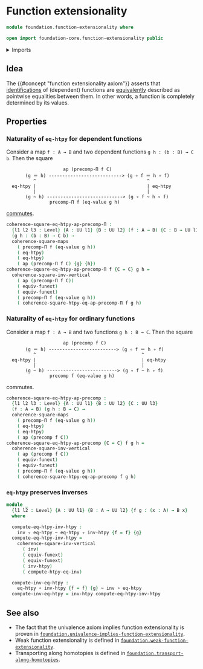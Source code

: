 # Function extensionality

```agda
module foundation.function-extensionality where

open import foundation-core.function-extensionality public
```

<details><summary>Imports</summary>

```agda
open import foundation.action-on-identifications-functions
open import foundation.commuting-squares-of-maps
open import foundation.universe-levels

open import foundation-core.function-types
open import foundation-core.homotopies
open import foundation-core.identity-types
open import foundation-core.precomposition-dependent-functions
open import foundation-core.precomposition-functions
```

</details>

## Idea

The {{#concept "function extensionality axiom"}} asserts that
[identifications](foundation-core.identity-types.md) of (dependent) functions
are [equivalently](foundation-core.equivalences.md) described as pointwise
equalities between them. In other words, a function is completely determined by
its values.

## Properties

### Naturality of `eq-htpy` for dependent functions

Consider a map `f : A → B` and two dependent functions `g h : (b : B) → C b`.
Then the square

```text
                     ap (precomp-Π f C)
       (g ＝ h) ---------------------------> (g ∘ f ＝ h ∘ f)
          ^                                         ^
  eq-htpy |                                         | eq-htpy
          |                                         |
       (g ~ h) ----------------------------> (g ∘ f ~ h ∘ f)
                precomp-Π f (eq-value g h)
```

[commutes](foundation-core.commuting-squares-of-maps.md).

```agda
coherence-square-eq-htpy-ap-precomp-Π :
  {l1 l2 l3 : Level} {A : UU l1} {B : UU l2} (f : A → B) {C : B → UU l3}
  (g h : (b : B) → C b) →
  coherence-square-maps
    ( precomp-Π f (eq-value g h))
    ( eq-htpy)
    ( eq-htpy)
    ( ap (precomp-Π f C) {g} {h})
coherence-square-eq-htpy-ap-precomp-Π f {C = C} g h =
  coherence-square-inv-vertical
    ( ap (precomp-Π f C))
    ( equiv-funext)
    ( equiv-funext)
    ( precomp-Π f (eq-value g h))
    ( coherence-square-htpy-eq-ap-precomp-Π f g h)
```

### Naturality of `eq-htpy` for ordinary functions

Consider a map `f : A → B` and two functions `g h : B → C`. Then the square

```text
                     ap (precomp f C)
       (g ＝ h) -------------------------> (g ∘ f ＝ h ∘ f)
          ^                                       ^
  eq-htpy |                                       | eq-htpy
          |                                       |
       (g ~ h) --------------------------> (g ∘ f ~ h ∘ f)
                precomp f (eq-value g h)
```

commutes.

```agda
coherence-square-eq-htpy-ap-precomp :
  {l1 l2 l3 : Level} {A : UU l1} {B : UU l2} {C : UU l3}
  (f : A → B) (g h : B → C) →
  coherence-square-maps
    ( precomp-Π f (eq-value g h))
    ( eq-htpy)
    ( eq-htpy)
    ( ap (precomp f C))
coherence-square-eq-htpy-ap-precomp {C = C} f g h =
  coherence-square-inv-vertical
    ( ap (precomp f C))
    ( equiv-funext)
    ( equiv-funext)
    ( precomp-Π f (eq-value g h))
    ( coherence-square-htpy-eq-ap-precomp f g h)
```

### `eq-htpy` preserves inverses

```agda
module _
  {l1 l2 : Level} {A : UU l1} {B : A → UU l2} {f g : (x : A) → B x}
  where

  compute-eq-htpy-inv-htpy :
    inv ∘ eq-htpy ~ eq-htpy ∘ inv-htpy {f = f} {g}
  compute-eq-htpy-inv-htpy =
    coherence-square-inv-vertical
      ( inv)
      ( equiv-funext)
      ( equiv-funext)
      ( inv-htpy)
      ( compute-htpy-eq-inv)

  compute-inv-eq-htpy :
    eq-htpy ∘ inv-htpy {f = f} {g} ~ inv ∘ eq-htpy
  compute-inv-eq-htpy = inv-htpy compute-eq-htpy-inv-htpy
```

## See also

- The fact that the univalence axiom implies function extensionality is proven
  in
  [`foundation.univalence-implies-function-extensionality`](foundation.univalence-implies-function-extensionality.md).
- Weak function extensionality is defined in
  [`foundation.weak-function-extensionality`](foundation.weak-function-extensionality.md).
- Transporting along homotopies is defined in
  [`foundation.transport-along-homotopies`](foundation.transport-along-homotopies.md).
